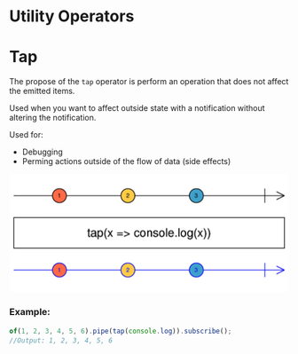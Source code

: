 # Utility Operators

# Tap

The propose of the `tap` operator is perform an operation that does not affect the emitted items.

Used when you want to affect outside state with a notification without altering the notification.

Used for:

- Debugging
- Perming actions outside of the flow of data (side effects)

![Untitled](Utility%20Operators%207d281c8836e5467ba3f1bae7c7725978/Untitled.png)

### Example:

```jsx
of(1, 2, 3, 4, 5, 6).pipe(tap(console.log)).subscribe();
//Output: 1, 2, 3, 4, 5, 6
```
